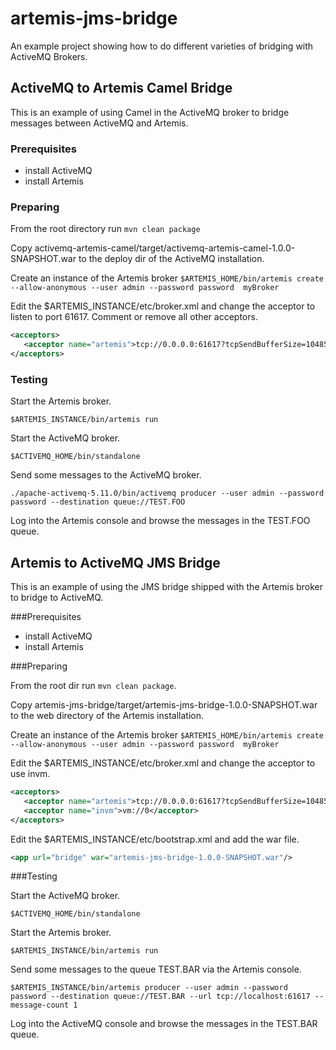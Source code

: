 # artemis-jms-bridge

An example project showing how to do different varieties of bridging with ActiveMQ Brokers.

## ActiveMQ to Artemis Camel Bridge

This is an example of using Camel in the ActiveMQ broker to bridge messages between ActiveMQ and Artemis.

### Prerequisites

- install ActiveMQ
- install Artemis

### Preparing

From the root directory run `mvn clean package`

Copy activemq-artemis-camel/target/activemq-artemis-camel-1.0.0-SNAPSHOT.war to the deploy dir of the ActiveMQ installation.

Create an instance of the Artemis broker `$ARTEMIS_HOME/bin/artemis create --allow-anonymous --user admin --password password  myBroker`

Edit the $ARTEMIS_INSTANCE/etc/broker.xml and change the acceptor to listen to port 61617. Comment or remove all other acceptors.

```xml
<acceptors>
   <acceptor name="artemis">tcp://0.0.0.0:61617?tcpSendBufferSize=1048576;tcpReceiveBufferSize=1048576;protocols=CORE,AMQP,STOMP,HORNETQ,MQTT,OPENWIRE;useEpoll=true;amqpCredits=1000;amqpLowCredits=300</acceptor>
</acceptors>
```

### Testing

Start the Artemis broker.

`$ARTEMIS_INSTANCE/bin/artemis run`

Start the ActiveMQ broker.

`$ACTIVEMQ_HOME/bin/standalone`

Send some messages to the ActiveMQ broker.

`./apache-activemq-5.11.0/bin/activemq producer --user admin --password password --destination queue://TEST.FOO`

Log into the Artemis console and browse the messages in the TEST.FOO queue.

## Artemis to ActiveMQ JMS Bridge

This is an example of using the JMS bridge shipped with the Artemis broker to bridge to ActiveMQ.

###Prerequisites

- install ActiveMQ
- install Artemis

###Preparing

From the root dir run `mvn clean package`.

Copy artemis-jms-bridge/target/artemis-jms-bridge-1.0.0-SNAPSHOT.war to the web directory of the Artemis installation.

Create an instance of the Artemis broker `$ARTEMIS_HOME/bin/artemis create --allow-anonymous --user admin --password password  myBroker`

Edit the $ARTEMIS_INSTANCE/etc/broker.xml and change the acceptor to use invm.

```xml
<acceptors>
   <acceptor name="artemis">tcp://0.0.0.0:61617?tcpSendBufferSize=1048576;tcpReceiveBufferSize=1048576;protocols=CORE,AMQP,STOMP,HORNETQ,MQTT,OPENWIRE;useEpoll=true;amqpCredits=1000;amqpLowCredits=300</acceptor>
   <acceptor name="invm">vm://0</acceptor>
</acceptors>
```

Edit the $ARTEMIS_INSTANCE/etc/bootstrap.xml and add the war file.

```xml
<app url="bridge" war="artemis-jms-bridge-1.0.0-SNAPSHOT.war"/>
```

###Testing


Start the ActiveMQ broker.

`$ACTIVEMQ_HOME/bin/standalone`

Start the Artemis broker.

`$ARTEMIS_INSTANCE/bin/artemis run`

Send some messages to the queue TEST.BAR via the Artemis console.

`$ARTEMIS_INSTANCE/bin/artemis producer --user admin --password password --destination queue://TEST.BAR --url tcp://localhost:61617 --message-count 1`

Log into the ActiveMQ console and browse the messages in the TEST.BAR queue.
